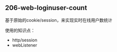206-web-loginuser-count
---

基于原始的cookie/session，来实现实时在线用户数统计

使用的知识点：

- http/session
- webListener